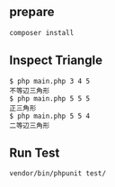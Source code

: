 ## prepare

```
composer install
```

## Inspect Triangle
```
$ php main.php 3 4 5
不等辺三角形
$ php main.php 5 5 5
正三角形
$ php main.php 5 5 4
二等辺三角形
```


## Run Test
```
vendor/bin/phpunit test/
```
